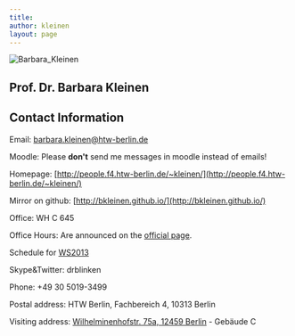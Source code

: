 ```yaml
---
title:
author: kleinen
layout: page
---
```


 ![Barbara_Kleinen]({{site.baseurl}}images/bkleinen.jpg)

## Prof. Dr. Barbara Kleinen
## Contact Information


Email: barbara.kleinen@htw-berlin.de

Moodle: Please **don't** send me messages in moodle instead of emails!

Homepage: [http://people.f4.htw-berlin.de/~kleinen/](http://people.f4.htw-berlin.de/~kleinen/)

Mirror on github: [http://bkleinen.github.io/](http://bkleinen.github.io/)

Office: WH C 645

Office Hours: Are announced on the [official page](http://imi-bachelor.htw-berlin.de/organisation/?typo3state=persons&lsfid=3545).

Schedule for [WS2013](https://lsf.htw-berlin.de/qisserver/rds?state=wplan&act=DDozent&pool=DDozent&show=plan&P.vx=kurz&personal.pid=3545)

Skype&Twitter: drblinken

Phone: +49 30 5019-3499

Postal address:
HTW Berlin, Fachbereich 4, 10313 Berlin

Visiting address:
[Wilhelminenhofstr. 75a, 12459 Berlin](http://www.htw-berlin.de/htw/standorte/campus-wilhelminenhof/) - Gebäude C


